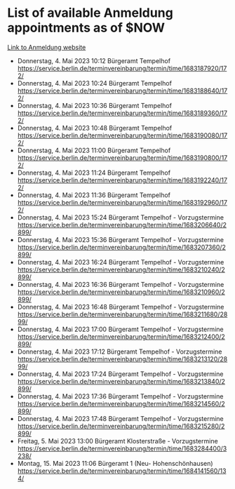 # List of available Anmeldung appointments as of $NOW
[Link to Anmeldung website](https://service.berlin.de/terminvereinbarung/termin/tag.php?termin=1&anliegen[]=120686&dienstleisterlist=122210,122217,327316,122219,327312,122227,327314,122231,327346,122243,327348,122254,122252,329742,122260,329745,122262,329748,122271,327278,122273,327274,122277,327276,330436,122280,327294,122282,327290,122284,327292,122291,327270,122285,327266,122286,327264,122296,327268,150230,329760,122297,327286,122294,327284,122312,329763,122314,329775,122304,327330,122311,327334,122309,327332,317869,122281,327352,122279,329772,122283,122276,327324,122274,327326,122267,329766,122246,327318,122251,327320,122257,327322,122208,327298,122226,327300&herkunft=http%3A%2F%2Fservice.berlin.de%2Fdienstleistung%2F120686%2F)
- Donnerstag, 4. Mai 2023 10:12 Bürgeramt Tempelhof https://service.berlin.de/terminvereinbarung/termin/time/1683187920/172/
- Donnerstag, 4. Mai 2023 10:24 Bürgeramt Tempelhof https://service.berlin.de/terminvereinbarung/termin/time/1683188640/172/
- Donnerstag, 4. Mai 2023 10:36 Bürgeramt Tempelhof https://service.berlin.de/terminvereinbarung/termin/time/1683189360/172/
- Donnerstag, 4. Mai 2023 10:48 Bürgeramt Tempelhof https://service.berlin.de/terminvereinbarung/termin/time/1683190080/172/
- Donnerstag, 4. Mai 2023 11:00 Bürgeramt Tempelhof https://service.berlin.de/terminvereinbarung/termin/time/1683190800/172/
- Donnerstag, 4. Mai 2023 11:24 Bürgeramt Tempelhof https://service.berlin.de/terminvereinbarung/termin/time/1683192240/172/
- Donnerstag, 4. Mai 2023 11:36 Bürgeramt Tempelhof https://service.berlin.de/terminvereinbarung/termin/time/1683192960/172/
- Donnerstag, 4. Mai 2023 15:24 Bürgeramt Tempelhof - Vorzugstermine https://service.berlin.de/terminvereinbarung/termin/time/1683206640/2899/
- Donnerstag, 4. Mai 2023 15:36 Bürgeramt Tempelhof - Vorzugstermine https://service.berlin.de/terminvereinbarung/termin/time/1683207360/2899/
- Donnerstag, 4. Mai 2023 16:24 Bürgeramt Tempelhof - Vorzugstermine https://service.berlin.de/terminvereinbarung/termin/time/1683210240/2899/
- Donnerstag, 4. Mai 2023 16:36 Bürgeramt Tempelhof - Vorzugstermine https://service.berlin.de/terminvereinbarung/termin/time/1683210960/2899/
- Donnerstag, 4. Mai 2023 16:48 Bürgeramt Tempelhof - Vorzugstermine https://service.berlin.de/terminvereinbarung/termin/time/1683211680/2899/
- Donnerstag, 4. Mai 2023 17:00 Bürgeramt Tempelhof - Vorzugstermine https://service.berlin.de/terminvereinbarung/termin/time/1683212400/2899/
- Donnerstag, 4. Mai 2023 17:12 Bürgeramt Tempelhof - Vorzugstermine https://service.berlin.de/terminvereinbarung/termin/time/1683213120/2899/
- Donnerstag, 4. Mai 2023 17:24 Bürgeramt Tempelhof - Vorzugstermine https://service.berlin.de/terminvereinbarung/termin/time/1683213840/2899/
- Donnerstag, 4. Mai 2023 17:36 Bürgeramt Tempelhof - Vorzugstermine https://service.berlin.de/terminvereinbarung/termin/time/1683214560/2899/
- Donnerstag, 4. Mai 2023 17:48 Bürgeramt Tempelhof - Vorzugstermine https://service.berlin.de/terminvereinbarung/termin/time/1683215280/2899/
- Freitag, 5. Mai 2023 13:00 Bürgeramt Klosterstraße - Vorzugstermine https://service.berlin.de/terminvereinbarung/termin/time/1683284400/3238/
- Montag, 15. Mai 2023 11:06 Bürgeramt 1 (Neu- Hohenschönhausen) https://service.berlin.de/terminvereinbarung/termin/time/1684141560/134/
